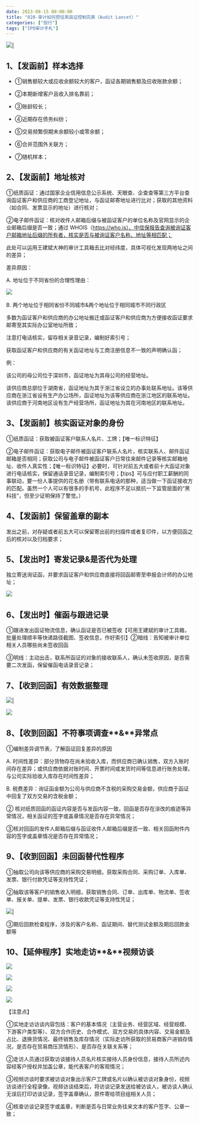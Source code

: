 ```yaml
---
date: 2023-08-15 00:00:00
title: "028-审计如何把往来函证控制完美（Audit Lancet）"
categories: ["投行"]
tags: ["IPO审计手札"]
---
```

![](https://jsd.cdn.zzko.cn/gh/richffan/img@main/obsidian/IPO/028-审计如何把往来函证控制完美_1.webp)|

## 1、【发函前】样本选择

- ①销售额较大或应收余额较大的客户，函证各期销售额及应收账款余额；

- ②本期新增客户且收入排名靠前；

- ③账龄较长；

- ④近期存在债务纠纷；

- ⑤交易频繁但期末余额较小或零余额；

- ⑥合并范围外关联方；

- ⑦随机样本；

## 2、【发函前】地址核对

①纸质函证：通过国家企业信用信息公示系统、天眼查、企查查等第三方平台查询函证客户和供应商的工商登记地址，与函证邮寄地址进行比对；获取的其他资料（如合同、发票显示的地址）进行核对；

②电子邮件函证：核对收件人邮箱后缀与被函证客户的单位名称及官网显示的企业邮箱后缀是否一致；通过 WHOIS（https://who.is）、中信保报告查询被询证客户邮箱地址后缀的所有者，核实是否与被询证客户名称、地址等相匹配；

此处可以运用王建斌大神的审计工具箱去比对经纬度，具体可视化发现两地址之间的差异；

差异原因：

A. 地址位于不同省份的合理性理由：

![](https://jsd.cdn.zzko.cn/gh/richffan/img@main/obsidian/IPO/028-审计如何把往来函证控制完美_2.webp) 

B. 两个地址位于相同省份不同城市&两个地址位于相同城市不同行政区

多数为函证客户和供应商的办公地址搬迁或函证客户和供应商为方便接收函证要求邮寄至其实际办公室地址所致；

注意打电话核实，留存相关录音记录，编制好索引号；

获取函证客户和供应商的有关函证地址与工商注册信息不一致的声明确认函；

例：

该公司的母公司位于深圳市，函证地址为其母公司的经营地址。

该供应商总部位于湖南省，函证地址为其于浙江省设立的办事处联系地址。该等供应商在浙江省设有生产办公场所，函证地址为该等供应商在浙江地区的联系地址。该供应商于河南地区设有生产经营场所，函证地址为其在河南地区的联系地址。

## 3、【发函前】核实函证对象的身份

①纸质函证：获取被函证客户联系人名片、工牌；【唯一标识特征】

②电子邮件函证：获取电子邮件被函证客户联系人名片，核实联系人、邮件函证邮箱是否相同；获取公司与电子邮件被函证客户日常往来邮件记录等核实邮箱地址、收件人真实性；【唯一标识特征】必要时，可针对前五大或者前十大函证对象进行电话核实，保留通话录音记录，编制索引号；【tips】可与应付职工薪酬的同事联动，要一份人事提供的花名册（带有联系电话的那种，适当做一下函证接收方的匹配。虽然一个人可以有很多的手机号，此程序不足以抵抗一下监管层面的“黑科技”，但至少证明保持了警觉。）

## 4、【发函前】保留盖章的副本

发出之前，对存疑或者前五大可以保留寄出前的扫描件或者复印件，以方便回函之后的核对以及归档要求；

## 5、【发出时】寄发记录&是否代为处理

独立寄送询证函，并要求函证客户和供应商直接将回函邮寄至申报会计师的办公地址；

  

![](https://jsd.cdn.zzko.cn/gh/richffan/img@main/obsidian/IPO/028-审计如何把往来函证控制完美_3.webp) 

## 6、【发出时】催函与跟进记录

①跟进发出函证物流信息，确认函证是否已被签收【可用王建斌的审计工具箱，批量处理顺丰等快递路径截图、签收信息，作好索引】②暗线：告知被审计单位相关人员哪些尚未签收回函

③明线：主动出击，联系所函证的对象的接收联系人，确认未签收原因，是否需要二次发函，保留催函电话录音记录；

## 7、【收到回函】有效数据整理

![](https://jsd.cdn.zzko.cn/gh/richffan/img@main/obsidian/IPO/028-审计如何把往来函证控制完美_4.webp)|

![](https://jsd.cdn.zzko.cn/gh/richffan/img@main/obsidian/IPO/028-审计如何把往来函证控制完美_5.webp) 

## 8、【收到回函】不符事项调查**&**异常点

①编制差异调节表，了解函证回复差异的原因

A. 时间性差异：部分货物存在尚未验收入库，而供应商已确认销售，双方入账时间存在差异；或供应商依据对账时间、开票时间或发货时间等信息进行账务处理，与公司实际验收入库存在时间性差异；

B. 税费差异：询证函金额为公司与供应商不含税的采购交易金额，供应商于函证中回复了双方交易的含税金额；

② 核对纸质回函的函证内容是否与发函内容一致，回函是否存在涂改的痕迹等异常情况，相关函证的签字或盖章情况是否存在异常情况；

③核对回函的发件人邮箱后缀与函证收件人邮箱后缀是否一致、相关回函附件内容的签字或盖章情况是否存在异常情况；

## 9、【收到回函】未回函替代性程序

①抽取公司向该等供应商的采购交易明细，获取采购合同、采购订单、入库单、发票、银行付款凭证等支持性凭证；

②抽取该等客户的销售收入明细，获取销售合同、订单、出库单、物流单、签收单、报关单、提单、发票、银行收款凭证等支持性凭证；

![](https://jsd.cdn.zzko.cn/gh/richffan/img@main/obsidian/IPO/028-审计如何把往来函证控制完美_6.webp)|

③期后回款检查程序，涉及的客户名称、函证期间、替代测试金额及期后回款金额等

## 10、【延伸程序】实地走访**&**视频访谈

![](https://jsd.cdn.zzko.cn/gh/richffan/img@main/obsidian/IPO/028-审计如何把往来函证控制完美_7.webp)

![](https://jsd.cdn.zzko.cn/gh/richffan/img@main/obsidian/IPO/028-审计如何把往来函证控制完美_8.webp)

![](https://jsd.cdn.zzko.cn/gh/richffan/img@main/obsidian/IPO/028-审计如何把往来函证控制完美_9.webp)

![](https://jsd.cdn.zzko.cn/gh/richffan/img@main/obsidian/IPO/028-审计如何把往来函证控制完美_10.webp)

【注意点】

①实地走访访谈内容包括：客户的基本情况（主营业务、经营区域、经营规模、下游客户类型等）、双方合作历史、合作模式、双方交易的具体内容、交易金额及占比、退换货情况、最终销售及库存情况（实际走访所获取的贸易商客户进销存情况，是否存在贸易商压货情形）、是否存在关联关系等；

②走访人员通过获取访谈接待人员名片核实接待人员身份信息，接待人员所述内容经客户授权并加盖公章，能代表客户的客观情况；

③视频访谈时要求被访谈对象出示客户工牌或名片以确认被访谈对象身份，视频访谈进行全程录像，视频访谈结束后，将访谈记录发送给被访谈人，被访谈人确认无误后打印访谈记录，签字盖章确认，原件寄给项目组相关人员；

④核查访谈记录签字或盖章，判断是否与日常业务往来文本的客户签字、公章一致；
